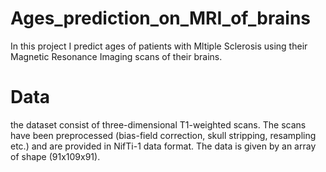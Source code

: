 # Ages_prediction_on_MRI_of_brains
In this project I predict ages of patients with Mltiple Sclerosis using their Magnetic Resonance Imaging scans of their brains.
# Data 
the dataset consist of three-dimensional T1-weighted scans. The scans have been preprocessed (bias-field correction, skull stripping, resampling etc.) and are provided in NifTi-1 data format.
The data is given by an array of shape (91x109x91).

